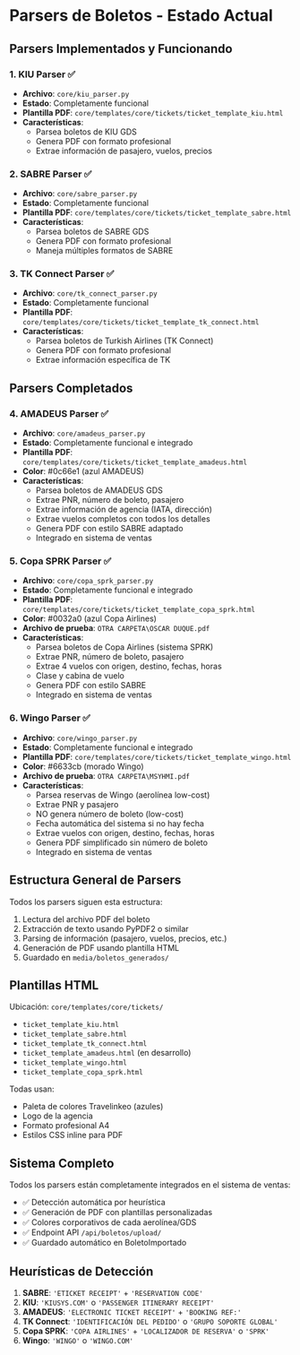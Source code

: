 # Parsers de Boletos - Estado Actual

## Parsers Implementados y Funcionando

### 1. KIU Parser ✅
- **Archivo**: `core/kiu_parser.py`
- **Estado**: Completamente funcional
- **Plantilla PDF**: `core/templates/core/tickets/ticket_template_kiu.html`
- **Características**:
  - Parsea boletos de KIU GDS
  - Genera PDF con formato profesional
  - Extrae información de pasajero, vuelos, precios

### 2. SABRE Parser ✅
- **Archivo**: `core/sabre_parser.py`
- **Estado**: Completamente funcional
- **Plantilla PDF**: `core/templates/core/tickets/ticket_template_sabre.html`
- **Características**:
  - Parsea boletos de SABRE GDS
  - Genera PDF con formato profesional
  - Maneja múltiples formatos de SABRE

### 3. TK Connect Parser ✅
- **Archivo**: `core/tk_connect_parser.py`
- **Estado**: Completamente funcional
- **Plantilla PDF**: `core/templates/core/tickets/ticket_template_tk_connect.html`
- **Características**:
  - Parsea boletos de Turkish Airlines (TK Connect)
  - Genera PDF con formato profesional
  - Extrae información específica de TK

## Parsers Completados

### 4. AMADEUS Parser ✅
- **Archivo**: `core/amadeus_parser.py`
- **Estado**: Completamente funcional e integrado
- **Plantilla PDF**: `core/templates/core/tickets/ticket_template_amadeus.html`
- **Color**: #0c66e1 (azul AMADEUS)
- **Características**:
  - Parsea boletos de AMADEUS GDS
  - Extrae PNR, número de boleto, pasajero
  - Extrae información de agencia (IATA, dirección)
  - Extrae vuelos completos con todos los detalles
  - Genera PDF con estilo SABRE adaptado
  - Integrado en sistema de ventas

### 5. Copa SPRK Parser ✅
- **Archivo**: `core/copa_sprk_parser.py`
- **Estado**: Completamente funcional e integrado
- **Plantilla PDF**: `core/templates/core/tickets/ticket_template_copa_sprk.html`
- **Color**: #0032a0 (azul Copa Airlines)
- **Archivo de prueba**: `OTRA CARPETA\OSCAR DUQUE.pdf`
- **Características**:
  - Parsea boletos de Copa Airlines (sistema SPRK)
  - Extrae PNR, número de boleto, pasajero
  - Extrae 4 vuelos con origen, destino, fechas, horas
  - Clase y cabina de vuelo
  - Genera PDF con estilo SABRE
  - Integrado en sistema de ventas

### 6. Wingo Parser ✅
- **Archivo**: `core/wingo_parser.py`
- **Estado**: Completamente funcional e integrado
- **Plantilla PDF**: `core/templates/core/tickets/ticket_template_wingo.html`
- **Color**: #6633cb (morado Wingo)
- **Archivo de prueba**: `OTRA CARPETA\MSYHMI.pdf`
- **Características**:
  - Parsea reservas de Wingo (aerolínea low-cost)
  - Extrae PNR y pasajero
  - NO genera número de boleto (low-cost)
  - Fecha automática del sistema si no hay fecha
  - Extrae vuelos con origen, destino, fechas, horas
  - Genera PDF simplificado sin número de boleto
  - Integrado en sistema de ventas

## Estructura General de Parsers

Todos los parsers siguen esta estructura:
1. Lectura del archivo PDF del boleto
2. Extracción de texto usando PyPDF2 o similar
3. Parsing de información (pasajero, vuelos, precios, etc.)
4. Generación de PDF usando plantilla HTML
5. Guardado en `media/boletos_generados/`

## Plantillas HTML

Ubicación: `core/templates/core/tickets/`
- `ticket_template_kiu.html`
- `ticket_template_sabre.html`
- `ticket_template_tk_connect.html`
- `ticket_template_amadeus.html` (en desarrollo)
- `ticket_template_wingo.html`
- `ticket_template_copa_sprk.html`

Todas usan:
- Paleta de colores Travelinkeo (azules)
- Logo de la agencia
- Formato profesional A4
- Estilos CSS inline para PDF

## Sistema Completo

Todos los parsers están completamente integrados en el sistema de ventas:
- ✅ Detección automática por heurística
- ✅ Generación de PDF con plantillas personalizadas
- ✅ Colores corporativos de cada aerolínea/GDS
- ✅ Endpoint API `/api/boletos/upload/`
- ✅ Guardado automático en BoletoImportado

## Heurísticas de Detección

1. **SABRE**: `'ETICKET RECEIPT'` + `'RESERVATION CODE'`
2. **KIU**: `'KIUSYS.COM'` o `'PASSENGER ITINERARY RECEIPT'`
3. **AMADEUS**: `'ELECTRONIC TICKET RECEIPT'` + `'BOOKING REF:'`
4. **TK Connect**: `'IDENTIFICACIÓN DEL PEDIDO'` o `'GRUPO SOPORTE GLOBAL'`
5. **Copa SPRK**: `'COPA AIRLINES'` + `'LOCALIZADOR DE RESERVA'` o `'SPRK'`
6. **Wingo**: `'WINGO'` o `'WINGO.COM'`
